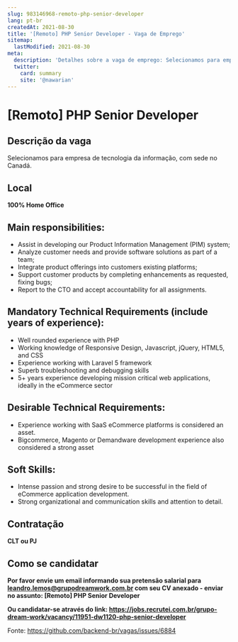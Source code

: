 ```yaml
---
slug: 983146968-remoto-php-senior-developer
lang: pt-br
createdAt: 2021-08-30
title: '[Remoto] PHP Senior Developer - Vaga de Emprego'
sitemap:
  lastModified: 2021-08-30
meta:
  description: 'Detalhes sobre a vaga de emprego: Selecionamos para empresa de tecnologia da informação, com sede no Canadá.'
  twitter:
    card: summary
    site: '@nawarian'
---
```


# [Remoto] PHP Senior Developer

## Descrição da vaga
Selecionamos para empresa de tecnologia da informação, com sede no Canadá.

## Local
**100% Home Office**

## Main responsibilities:

- Assist in developing our Product Information Management (PIM) system;
- Analyze customer needs and provide software solutions as part of a team;
- Integrate product offerings into customers existing platforms;
- Support customer products by completing enhancements as requested, fixing bugs;
- Report to the CTO and accept accountability for all assignments.

## Mandatory Technical Requirements (include years of experience):

- Well rounded experience with PHP
- Working knowledge of Responsive Design, Javascript, jQuery, HTML5, and CSS
- Experience working with Laravel 5 framework
- Superb troubleshooting and debugging skills
- 5+ years experience developing mission critical web applications, ideally in the eCommerce sector

## Desirable Technical Requirements:

- Experience working with SaaS eCommerce platforms is considered an asset.
- Bigcommerce, Magento or Demandware development experience also considered a strong asset

## Soft Skills:

- Intense passion and strong desire to be successful in the field of eCommerce application development.
- Strong organizational and communication skills and attention to detail.

## Contratação
**CLT ou PJ**

## Como se candidatar
**Por favor envie um email informando sua pretensão salarial para leandro.lemos@grupodreamwork.com.br com seu CV anexado - enviar no assunto: [Remoto] PHP Senior Developer**

**Ou candidatar-se através do link: https://jobs.recrutei.com.br/grupo-dream-work/vacancy/11951-dw1120-php-senior-developer**

Fonte: https://github.com/backend-br/vagas/issues/6884